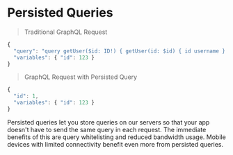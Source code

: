 # Persisted Queries

> Traditional GraphQL Request

```javascript
{
  "query": "query getUser($id: ID!) { getUser(id: $id) { id username } }",
  "variables": { "id": 123 }
}
```

> GraphQL Request with Persisted Query

```javascript
{
  "id": 1,
  "variables": { "id": 123 }
}
```

Persisted queries let you store queries on our servers so that your app doesn't have to send
the same query in each request. The immediate benefits of this are query whitelisting
and reduced bandwidth usage. Mobile devices with limited connectivity benefit even more
from persisted queries.